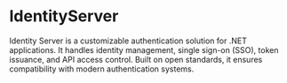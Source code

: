 # IdentityServer
Identity Server is a customizable authentication solution for .NET applications. It handles identity management, single sign-on (SSO), token issuance, and API access control. Built on open standards, it ensures compatibility with modern authentication systems.
